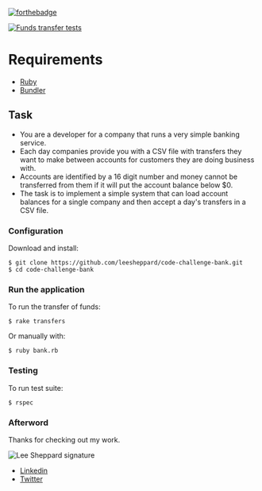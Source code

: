 [![forthebadge](https://forthebadge.com/images/badges/made-with-ruby.svg)](https://forthebadge.com)

[![Funds transfer tests](https://github.com/leesheppard/code-challenge-bank/actions/workflows/banking.yml/badge.svg?branch=main)](https://github.com/leesheppard/code-challenge-bank/actions/workflows/banking.yml)

# Requirements

- [Ruby](Gemfile#L4)
- [Bundler](https://bundler.io)

## Task

- You are a developer for a company that runs a very simple banking service.
- Each day companies provide you with a CSV file with transfers they want to make between accounts for customers they are doing business with.
- Accounts are identified by a 16 digit number and money cannot be transferred from them if it will put the account balance below $0.
- The task is to implement a simple system that can load account balances for a single company and then accept a day's transfers in a CSV file.

### Configuration

Download and install:

    $ git clone https://github.com/leesheppard/code-challenge-bank.git    
    $ cd code-challenge-bank

### Run the application

To run the transfer of funds:

    $ rake transfers

Or manually with:

    $ ruby bank.rb

### Testing

To run test suite:

    $ rspec

### Afterword

Thanks for checking out my work.

![Lee Sheppard signature](http://res.cloudinary.com/leesheppard/image/upload/v1496495524/Lee-Sheppard-Black_iv1j84.png)

- [Linkedin](https://www.linkedin.com/in/leesheppard)
- [Twitter](https://twitter.com/leesheppard)